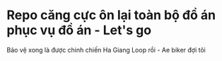 # Repo căng cực ôn lại toàn bộ đồ án phục vụ đồ án - Let's go 

Bảo vệ xong là được chinh chiến Ha Giang Loop rồi - Ae biker đợi tôi
